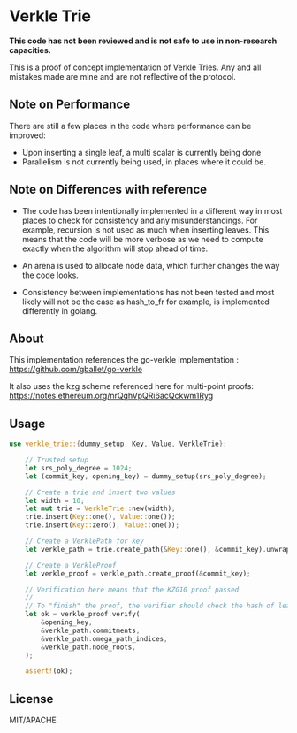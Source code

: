 # Verkle Trie 

**This code has not been reviewed and is not safe to use in non-research capacities.**

This is a proof of concept implementation of Verkle Tries. Any and all mistakes made are mine and are not reflective of the protocol.

## Note on Performance

There are still a few places in the code where performance can be improved:

- Upon inserting a single leaf, a multi scalar is currently being done
- Parallelism is not currently being used, in places where it could be.

## Note on Differences with reference

- The code has been intentionally implemented in a different way in most places to check for consistency and any misunderstandings. For example, recursion is not used as much when inserting leaves. This means that the code will be more verbose as we need to compute exactly when the algorithm will stop ahead of time.

- An arena is used to allocate node data, which further changes the way the code looks. 

- Consistency between implementations has not been tested and most likely will not be the case as hash_to_fr for example, is implemented differently in golang. 

## About

This implementation references the go-verkle implementation : https://github.com/gballet/go-verkle

It also uses the kzg scheme referenced here for multi-point proofs: https://notes.ethereum.org/nrQqhVpQRi6acQckwm1Ryg

## Usage

```rust
use verkle_trie::{dummy_setup, Key, Value, VerkleTrie};

    // Trusted setup
    let srs_poly_degree = 1024;
    let (commit_key, opening_key) = dummy_setup(srs_poly_degree);

    // Create a trie and insert two values
    let width = 10;
    let mut trie = VerkleTrie::new(width);
    trie.insert(Key::one(), Value::one());
    trie.insert(Key::zero(), Value::one());

    // Create a VerklePath for key
    let verkle_path = trie.create_path(&Key::one(), &commit_key).unwrap();

    // Create a VerkleProof
    let verkle_proof = verkle_path.create_proof(&commit_key);

    // Verification here means that the KZG10 proof passed
    //
    // To "finish" the proof, the verifier should check the hash of leaf node themselves
    let ok = verkle_proof.verify(
        &opening_key,
        &verkle_path.commitments,
        &verkle_path.omega_path_indices,
        &verkle_path.node_roots,
    );

    assert!(ok);

```

## License

MIT/APACHE